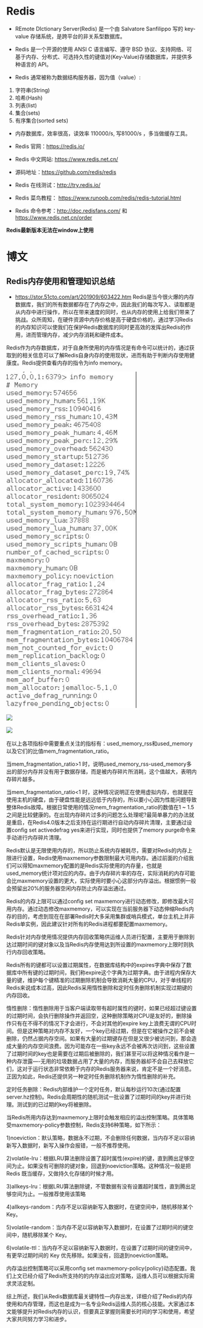 # Redis 
- REmote DIctionary Server(Redis) 是一个由 Salvatore Sanfilippo 写的 key-value 存储系统，是跨平台的非关系型数据库。

- Redis 是一个开源的使用 ANSI C 语言编写、遵守 BSD 协议、支持网络、可基于内存、分布式、可选持久性的键值对(Key-Value)存储数据库，并提供多种语言的 API。

- Redis 通常被称为数据结构服务器，因为值（value）:
1. 字符串(String)
2. 哈希(Hash)
3. 列表(list)
4. 集合(sets)
5. 有序集合(sorted sets)
- 内存数据库，效率很高，读效率 110000/s, 写81000/s ，多当做缓存工具。
- Redis 官网：https://redis.io/

- Redis 中文网站: https://www.redis.net.cn/

- 源码地址：https://github.com/redis/redis

- Redis 在线测试：http://try.redis.io/

- Redis 菜鸟教程： https://www.runoob.com/redis/redis-tutorial.html

- Redis 命令参考：http://doc.redisfans.com/ 和 https://www.redis.net.cn/order

**Redis最新版本无法在window上使用**


# 博文
## Redis内存使用和管理知识总结
- https://stor.51cto.com/art/201909/603422.htm
Redis是当今很火爆的内存数据库，我们的所有数据都存在了内存之中，因此我们的每次写入、读取都是从内存中进行操作，所以在带来速度的同时，也从内存的使用上给我们带来了挑战。众所周知，在硬件资源中内存价格是高于硬盘价格的，通过学习Redis的内存知识可以使我们在保护Redis数据库的同时更高效的发挥出Redis的作用，进而管理内存，减少内存消耗和硬件成本。

Redis作为内存数据库，对于自身所使用的内存情况是有命令可以统计的，通过获取到的相关信息可以了解Redis自身内存的使用现状，进而有助于判断内存使用健康度。Redis提供查看内存的指令为info memory。

![](./assets/RedisInfoMemory.jpg)

![](./assets/RedisInfoMemoryDetail.jpg)

![](./assets/RedisInfoMemoryDetail2.jpg)

在以上各项指标中需要重点关注的指标有：used_memory_rss和used_memory以及它们的比值mem_fragmentation_ratio。

当mem_fragmentation_ratio>1 时，说明used_memory_rss-used_memory多出的部分内存并没有用于数据存储，而是被内存碎片所消耗，这个值越大，表明内存碎片越多。

当mem_fragmentation_ratio<1 时，这种情况说明正在使用虚拟内存，也就是在使用主机的硬盘，由于硬盘性能是远远低于内存的，所以要小心因为性能问题导致整体Redis故障。根据日常使用的情况mem_fragmentation_ratio的数值在1 ~ 1.5之间是比较健康的。在出现内存碎片过多的问题怎么处理呢?最简单暴力的办法就是重启，在Redis4.0版本之后支持在运行期进行自动内存碎片清理，主要通过设置config set activedefrag yes来进行实现，同时也提供了memory purge命令来手动进行内存碎片清理。

Redis默认是无限使用内存的，所以防止系统内存被耗尽，需要对Redis的内存上限进行设置，Redis使用maxmemory参数限制最大可用内存。通过前面的介绍我们可以得知maxmemory配置的是Redis实际使用的内存量，也就是used_memory统计项对应的内存。由于内存碎片率的存在，实际消耗的内存可能会比maxmemory设置的更大，实际使用时要小心这部分内存溢出。根据惯例一般会预留出20%的服务器空闲内存防止内存溢出通过。

Redis的内存上限可以通过config set maxmemory进行动态修改，即修改最大可用内存。通过动态修改maxmemory，可以实现在当前服务器下动态伸缩Redis内存的目的，考虑到现在在部署Redis时大多采用集群或哨兵模式，单台主机上并非Redis单实例，因此建议针对所有的Redis进程都要配置maxmemory。

Redis针对内存使用情况提供内存回收策略供运维人员进行配置，主要用于删除到达过期时间的键对象以及当Redis内存使用达到所设置的maxmemory上限时则执行内存回收策略。

Redis所有的键都可以设置过期属性，在数据库结构中的expires字典中保存了数据库中所有键的过期时间，我们称expire这个字典为过期字典。由于进程内保存大量的键，维护每个键精准的过期删除机制会导致消耗大量的CPU，对于单线程的Redis来说成本过高，因此Redis采用惰性删除和定时任务删除机制实现过期键的内存回收。

惰性删除：惰性删除用于当客户端读取带有超时属性的键时，如果已经超过键设置的过期时间，会执行删除操作并返回空，这种删除策略对CPU是友好的，删除操作只有在不得不的情况下才会进行，不会对其他的expire key上浪费无谓的CPU时间。但是这种策略对内存不友好，一个key已经过期，但是在它被操作之前不会被删除，仍然占据内存空间。如果有大量的过期键存在但是又很少被访问到，那会造成大量的内存空间浪费。因为可能存在一些key永远不会被再次访问到，这些设置了过期时间的key也是需要在过期后被删除的，我们甚至可以将这种情况看作是一种内存泄露—-无用的垃圾数据占用了大量的内存，而服务器却不会自己去释放它们，这对于运行状态非常依赖于内存的Redis服务器来说，肯定不是一个好消息。正因为如此，Redis还提供另一种定时任务删除机制作为惰性删除的补充。

定时任务删除：Redis内部维护一个定时任务，默认每秒运行10次(通过配置server.hz控制)。Redis会周期性的随机测试一批设置了过期时间的key并进行处理。测试到的已过期的key将被删除。

当Redis所用内存达到maxmemory上限时会触发相应的溢出控制策略。具体策略受maxmemory-policy参数控制，Redis支持6种策略，如下所示：

1)noeviction：默认策略，数据永不过期，不会删除任何数据，当内存不足以容纳新写入数据时，新写入操作会报错，一般不推荐使用。

2)volatile-lru：根据LRU算法删除设置了超时属性(expire)的键，直到腾出足够空间为止。如果没有可删除的键对象，回退到noeviction策略。这种情况一般是把 Redis 既当缓存，又做持久化存储的时候才用。

3)allkeys-lru：根据LRU算法删除键，不管数据有没有设置超时属性，直到腾出足够空间为止。一般推荐使用该策略

4)allkeys-random：内存不足以容纳新写入数据时，在键空间中，随机移除某个 Key。

5)volatile-random：当内存不足以容纳新写入数据时，在设置了过期时间的键空间中，随机移除某个 Key。

6)volatile-ttl：当内存不足以容纳新写入数据时，在设置了过期时间的键空间中，有更早过期时间的 Key 优先移除。如果没有，回退到noeviction策略。

内存溢出控制策略可以采用config set maxmemory-policy{policy}动态配置。我们上文已经介绍了Redis所支持的的内存溢出应对策略，运维人员可以根据实际需求灵活定制。

综上所述，我们从Redis数据库最关键特性—内存出发，详细介绍了Redis的内存使用和内存管理，而这也是成为一名专业Redis运维人员的核心技能。大家通过本文能够提升对Redis内存的认识，但要真正掌握则需要长时间的学习和使用，希望大家共同努力学习和进步。